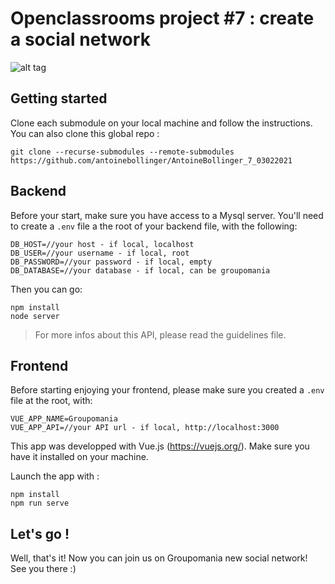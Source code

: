 # Openclassrooms project #7 : create a social network

![alt tag](https://user-images.githubusercontent.com/56133015/111754179-f9f5b200-8897-11eb-8187-ea26d219dd9e.jpg)

## Getting started

Clone each submodule on your local machine and follow the instructions. You can also clone this global repo :

```
git clone --recurse-submodules --remote-submodules https://github.com/antoinebollinger/AntoineBollinger_7_03022021
```

## Backend

Before your start, make sure you have access to a Mysql server. You'll need to create a ```.env``` file a the root of your backend file, with the following:

```
DB_HOST=//your host - if local, localhost
DB_USER=//your username - if local, root
DB_PASSWORD=//your password - if local, empty
DB_DATABASE=//your database - if local, can be groupomania
```

Then you can go: 

```
npm install
node server
```

> For more infos about this API, please read the guidelines file.

## Frontend

Before starting enjoying your frontend, please make sure you created a ```.env``` file at the root, with:

```
VUE_APP_NAME=Groupomania
VUE_APP_API=//your API url - if local, http://localhost:3000
```

This app was developped with Vue.js (https://vuejs.org/). Make sure you have it installed on your machine.

Launch the app with :

```
npm install
npm run serve
```

## Let's go !

Well, that's it! Now you can join us on Groupomania new social network! See you there :)